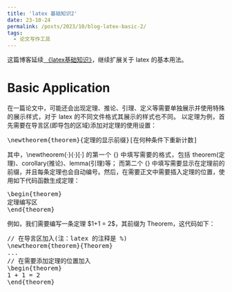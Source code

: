 ```yaml
---
title: 'latex 基础知识2'
date: 23-10-24
permalink: /posts/2023/10/blog-latex-basic-2/
tags:
  - 论文写作工具
---
```


<p style="text-align:justify; text-justify:inter-ideograph;">这篇博客延续<a href="https://cai-jianfeng.github.io/posts/2023/10/blog-latex-basic/" target="_blank" title="latex basic">
《latex基础知识》</a>，继续扩展关于 latex 的基本用法。</p>

Basic Application
===

<p style="text-align:justify; text-justify:inter-ideograph;">在一篇论文中，可能还会出现定理、推论、引理、定义等需要单独展示并使用特殊的展示样式，对于 latex 的不同文件格式其展示的样式也不同。
以定理为例，首先需要在导言区(即导包的区域)添加对定理的使用设置：</p>

<pre>
\newtheorem{theorem}{定理的显示前缀}[在何种条件下重新计数]
</pre>

<p style="text-align:justify; text-justify:inter-ideograph;">其中，\newtheorem{·}{·}[·] 的第一个 {} 中填写需要的格式，包括 theorem(定理)、corollary(推论)、lemma(引理)等；
而第二个 {} 中填写需要显示在定理前的前缀，并且每条定理也会自动编号。然后，在需要正文中需要插入定理的位置，使用如下代码函数生成定理：</p>

<pre>
\begin{theorem}
定理编写区
\end{theorem}
</pre>

<p style="text-align:justify; text-justify:inter-ideograph;">例如，我们需要编写一条定理 $1+1 = 2$，其前缀为 Theorem，这代码如下：</p>

<pre>
// 在导言区加入(注：latex 的注释是 %)
\newtheorem{theorem}{Theorem}
...
// 在需要添加定理的位置加入
\begin{theorem}
1 + 1 = 2
\end{theorem}
</pre>

